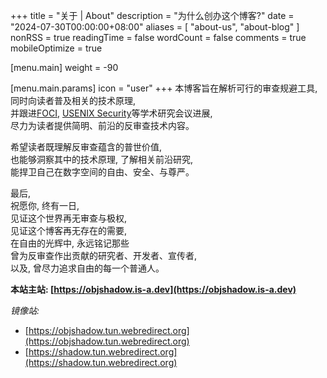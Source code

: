 +++
title = "关于 | About"
description = "为什么创办这个博客?"
date = "2024-07-30T00:00:00+08:00"
aliases = [ "about-us", "about-blog" ]
nonRSS = true
readingTime = false
wordCount = false
comments = true
mobileOptimize = true

[menu.main]
weight = -90

  [menu.main.params]
  icon = "user"
+++
本博客旨在解析可行的审查规避工具,  
同时向读者普及相关的技术原理,  
并跟进[FOCI](https://foci.community/), [USENIX Security](https://www.usenix.org/conference/usenixsecurity24)等学术研究会议进展,  
尽力为读者提供简明、前沿的反审查技术内容。

希望读者既理解反审查蕴含的普世价值,  
也能够洞察其中的技术原理, 了解相关前沿研究,  
能捍卫自己在数字空间的自由、安全、与尊严。  

最后,  
祝愿你, 终有一日,  
见证这个世界再无审查与极权,  
见证这个博客再无存在的需要,  
在自由的光辉中, 永远铭记那些  
曾为反审查作出贡献的研究者、开发者、宣传者,  
以及, 曾尽力追求自由的每一个普通人。


**本站主站: [https://objshadow.is-a.dev](https://objshadow.is-a.dev)**


*镜像站:*

- [https://objshadow.tun.webredirect.org](https://objshadow.tun.webredirect.org)
- [https://shadow.tun.webredirect.org](https://shadow.tun.webredirect.org)
